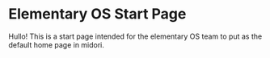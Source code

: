 Elementary OS Start Page
================================

Hullo!
This is a start page intended for the elementary OS team to put as the default home page in midori.
